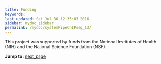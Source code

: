```yaml
---
title: Funding
keywords: 
last_updated: Sat Jul 30 12:35:03 2016
sidebar: mydoc_sidebar
permalink: /mydoc/systemPipeChIPseq_13/
---
```


This project was supported by funds from the National Institutes of
Health (NIH) and the National Science Foundation (NSF).

<div class="tags">
<b>Jump to: </b>
<a href="../../mydoc/systemPipeChIPseq_14/" class="btn btn-default navbar-btn cursorNorm" role="button">next_page</a>
</div>
